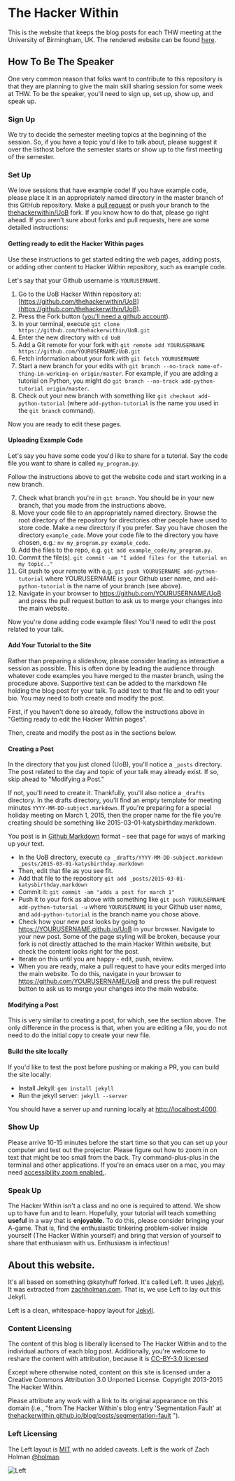 # The Hacker Within

This is the website that keeps the blog posts for each THW meeting at the
University of Birmingham, UK. The rendered website can be found
[here](http://thehackerwithin.github.io/UoB).

## How To Be The Speaker

One very common reason that folks want to contribute to this repository is
that they are planning to give the main skill sharing session for some week at
THW. To be the speaker, you'll need to sign up, set up, show up, and speak up.

### Sign Up

We try to decide the semester meeting topics at the beginning of the session. 
So, if you have a topic you'd like to talk about, please suggest it over the 
listhost before the semester starts or show up to the first meeting of the 
semester.

### Set Up

We love sessions that have example code! If you have example code, please
place it in an appropriately named directory in the master branch of this
GitHub repository. Make a [pull
request](https://help.github.com/articles/creating-a-pull-request/) or push
your branch to the
[thehackerwithin/UoB](http://github.com/thehackerwithin/UoB) fork. If you know
how to do that, please go right ahead. If you aren't sure about forks and pull
requests, here are some detailed instructions:

#### Getting ready to edit the Hacker Within pages

Use these instructions to get started editing the web pages, adding posts, or
adding other content to Hacker Within repository, such as example code.

Let's say that your Github username is `YOURUSERNAME`.

1.  Go to the UoB Hacker Within repository at:
    [https://github.com/thehackerwithin/UoB](https://github.com/thehackerwithin/UoB).
1.  Press the Fork button ([you'll need a github
    account](https://github.com/signup)).
3.  In your terminal, execute `git clone
    https://github.com/thehackerwithin/UoB.git`
4.  Enter the new directory with `cd UoB`
5.  Add a Git remote for your fork with `git remote add YOURUSERNAME
    https://github.com/YOURUSERNAME/UoB.git`
6.  Fetch information about your fork with `git fetch YOURUSERNAME`
7.  Start a new branch for your edits with `git branch --no-track
    name-of-thing-im-working-on origin/master`.  For example, if you are adding a tutorial
    on Python, you might do `git branch --no-track add-python-tutorial origin/master`.
8.  Check out your new branch with something like `git checkout
    add-python-tutorial` (where `add-python-tutorial` is the name you used in
    the `git branch` command).

Now you are ready to edit these pages.

#### Uploading Example Code

Let's say you have some code you'd like to share for a tutorial.  Say the code
file you want to share is called `my_program.py`.

Follow the instructions above to get the website code and start working in a
new branch.

7. Check what branch you're in `git branch`.  You should be in your new
   branch, that you made from the instructions above.
8. Move your code file to an appropriately named directory.
   Browse the root directory of the repository for directories other people
   have used to store code. Make a new directory if you prefer. Say you have
   chosen the directory `example_code`.  Move your code file to the directory
   you have chosen, e.g.: `mv my_program.py example_code`.
9. Add the files to the repo, e.g. `git add example_code/my_program.py`.
10. Commit the file(s). `git commit -am "I added files for the tutorial on my
    topic.."`
11. Git push to your remote with e.g. `git push YOURUSERNAME
    add-python-tutorial` where YOURUSERNAME is your Github user name, and
    `add-python-tutorial` is the name of your branch (see above).
12. Navigate in your browser to https://github.com/YOURUSERNAME/UoB and press
    the pull request button to ask us to merge your changes into the main website.

Now you're done adding code example files! You'll need to edit the post related
to your talk.

#### Add Your Tutorial to the Site

Rather than preparing a slideshow, please consider leading as interactive a
session as possible. This is often done by leading the audience through
whatever code examples you have merged to the master branch, using the
procedure above. Supportive text can be added to the markdown file holding the
blog post for your talk. To add text to that file and to edit your bio. You
may need to both create and modify the post.

First, if you haven't done so already, follow the instructions above in
"Getting ready to edit the Hacker Within pages".

Then, create and modify the post as in the sections below.

#### Creating a Post

In the directory that you just cloned (UoB), you'll notice a `_posts`
directory. The post related to the day and topic of your talk may already
exist. If so, skip ahead to "Modifying a Post."

If not, you'll need to create it. Thankfully, you'll also notice a `_drafts`
directory. In the drafts directory, you'll find an empty template for meeting
minutes `YYYY-MM-DD-subject.markdown`. If you're preparing for a special
holiday meeting on March 1, 2015, then the proper name for the file you're
creating should be something like 2015-03-01-katysbirthday.markdown.

You post is in [Github
Markdown](https://help.github.com/articles/basic-writing-and-formatting-syntax)
format - see that page for ways of marking up your text.

- In the UoB directory, execute `cp _drafts/YYYY-MM-DD-subject.markdown
  _posts/2015-03-01-katysbirthday.markdown`
- Then, edit that file as you see fit.
- Add that file to the repository `git add _posts/2015-03-01-katysbirthday.markdown`
- Commit it: `git commit -am "adds a post for march 1"`
- Push it to your fork as above with something like `git push YOURUSERNAME
  add-python-tutorial -u` where `YOURUSERNAME` is your Github user name, and
  `add-python-tutorial` is the branch name you chose above.
- Check how your new post looks by going to https://YOURUSERNAME.github.io/UoB
  in your browser.  Navigate to your new post.  Some of the page styling will
  be broken, because your fork is not directly attached to the main Hacker
  Within website, but check the content looks right for the post.
- Iterate on this until you are happy - edit, push, review.
- When you are ready, make a pull request to have your edits merged into the
  main website.  To do this, navigate in your browser to
  https://github.com/YOURUSERNAME/UoB and press the pull request button to ask
  us to merge your changes into the main website.

#### Modifying a Post

This is very similar to creating a post, for which, see the section above.
The only difference in the process is that, when you are editing a file, you
do not need to do the initial copy to create your new file.

#### Build the site locally

If you'd like to test the post before pushing or making a PR, you can build
the site locally:

- Install Jekyll: `gem install jekyll`
- Run the jekyll server: `jekyll --server`

You should have a server up and running locally at <http://localhost:4000>.

### Show Up

Please arrive 10-15 minutes before the start time so that you can set up your
computer and test out the projector. Please figure out how to zoom in on text
that might be too small from the back. Try command-plus-plus in the terminal
and other applications. If you're an emacs user on a mac, you may need
[accessibility zoom enabled.](https://www.apple.com/accessibility/osx/).

### Speak Up

The Hacker Within isn't a class and no one is required to attend. We show up
to have fun and to learn. Hopefully, your tutorial will teach something
**useful** in a way that is **enjoyable.** To do this, please consider
bringing your A-game. That is, find the enthusiastic tinkering problem-solver
inside yourself (The Hacker Within yourself) and bring that version of
yourself to share that enthusiasm with us. Enthusiasm is infectious!

## About this website.

It's all based on something @katyhuff forked. It's called Left.  It uses
[Jekyll](https://jekyllrb.com/).  It was extracted from
[zachholman.com](http://zachholman.com/). That is, we use Left to lay out this
Jekyll.

Left is a clean, whitespace-happy layout for
[Jekyll](https://github.com/mojombo/jekyll).

### Content Licensing

The content of this blog is liberally licensed to The Hacker Within and to the
individual authors of each blog post.  Additionally, you're welcome to reshare
the content with attribution, because it is [CC-BY-3.0
licensed](http://creativecommons.org/licenses/by/3.0/)

Except where otherwise noted, content on this site is licensed under a Creative
Commons Attribution 3.0 Unported License. Copyright 2013-2015 The Hacker
Within.

Please attribute any work with a link to its original appearance on this
domain (i.e., "from The Hacker Within's blog entry 'Segmentation Fault' at
[thehackerwithin.github.io/blog/posts/segmentation-fault](thehackerwithin.github.io/blog/posts/segmentation-fault)
").

### Left Licensing

The Left layout is [MIT](https://github.com/holman/left/blob/master/LICENSE) with no
added caveats. Left is the work of Zach Holman [@holman](https://twitter.com/holman).

![Left](http://cl.ly/image/3S2r1p2C0E2B/content)

